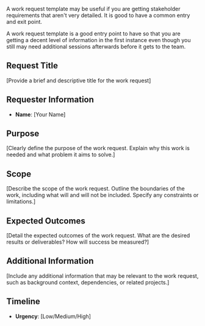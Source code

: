 A work request template may be useful if you are getting stakeholder requirements that aren't very detailed. It is good to have a common entry and exit point. 

A work request template is a good entry point to have so that you are getting a decent level of information in the first instance even though you still may need additional sessions afterwards before it gets to the team.

## Request Title
   [Provide a brief and descriptive title for the work request]
    
   ## Requester Information
   - **Name**: [Your Name]
    
   ## Purpose
   [Clearly define the purpose of the work request. Explain why this work is needed and what problem it aims to solve.]
    
   ## Scope
   [Describe the scope of the work request. Outline the boundaries of the work, including what will and will not be included. Specify any constraints or limitations.]
    
   ## Expected Outcomes
   [Detail the expected outcomes of the work request. What are the desired results or deliverables? How will success be measured?]
    
   ## Additional Information
   [Include any additional information that may be relevant to the work request, such as background context, dependencies, or related projects.]
    
   ## Timeline
   - **Urgency**: [Low/Medium/High]
